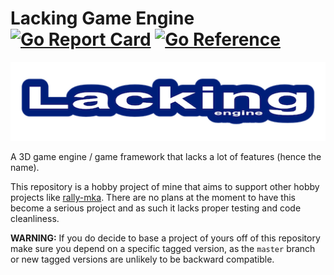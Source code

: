 # Lacking Game Engine [![Go Report Card](https://goreportcard.com/badge/github.com/mokiat/lacking)](https://goreportcard.com/report/github.com/mokiat/lacking) [![Go Reference](https://pkg.go.dev/badge/github.com/mokiat/lacking.svg)](https://pkg.go.dev/github.com/mokiat/lacking)

![logo](logo.png)

A 3D game engine / game framework that lacks a lot of features (hence the name).

This repository is a hobby project of mine that aims to support other hobby projects like [rally-mka](https://github.com/mokiat/rally-mka). There are no plans at the moment to have this become a serious project and as such it lacks proper testing and code cleanliness.

**WARNING:** If you do decide to base a project of yours off of this repository make sure you depend on a specific tagged version, as the `master` branch or new tagged versions are unlikely to be backward compatible.
